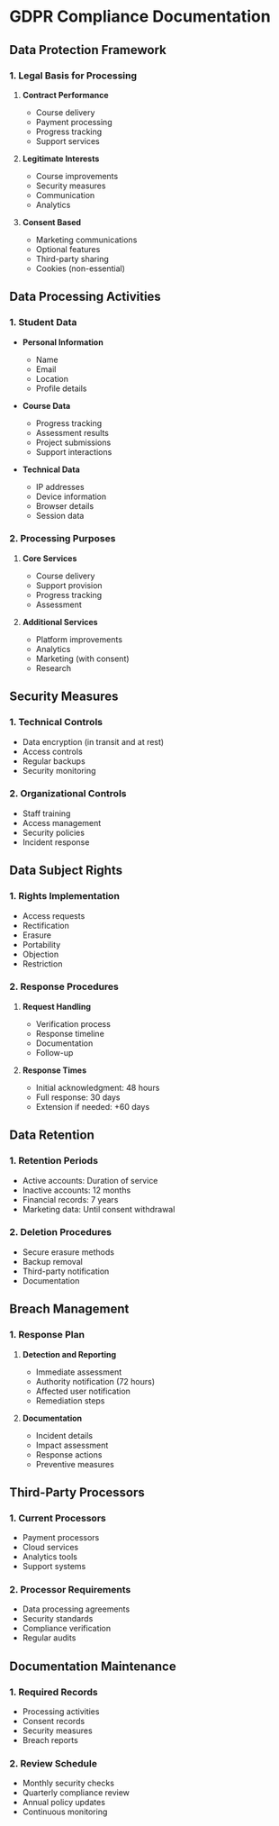 # GDPR Compliance Documentation

## Data Protection Framework
### 1. Legal Basis for Processing
1. **Contract Performance**
   - Course delivery
   - Payment processing
   - Progress tracking
   - Support services

2. **Legitimate Interests**
   - Course improvements
   - Security measures
   - Communication
   - Analytics

3. **Consent Based**
   - Marketing communications
   - Optional features
   - Third-party sharing
   - Cookies (non-essential)

## Data Processing Activities
### 1. Student Data
- **Personal Information**
  - Name
  - Email
  - Location
  - Profile details

- **Course Data**
  - Progress tracking
  - Assessment results
  - Project submissions
  - Support interactions

- **Technical Data**
  - IP addresses
  - Device information
  - Browser details
  - Session data

### 2. Processing Purposes
1. **Core Services**
   - Course delivery
   - Support provision
   - Progress tracking
   - Assessment

2. **Additional Services**
   - Platform improvements
   - Analytics
   - Marketing (with consent)
   - Research

## Security Measures
### 1. Technical Controls
- Data encryption (in transit and at rest)
- Access controls
- Regular backups
- Security monitoring

### 2. Organizational Controls
- Staff training
- Access management
- Security policies
- Incident response

## Data Subject Rights
### 1. Rights Implementation
- Access requests
- Rectification
- Erasure
- Portability
- Objection
- Restriction

### 2. Response Procedures
1. **Request Handling**
   - Verification process
   - Response timeline
   - Documentation
   - Follow-up

2. **Response Times**
   - Initial acknowledgment: 48 hours
   - Full response: 30 days
   - Extension if needed: +60 days

## Data Retention
### 1. Retention Periods
- Active accounts: Duration of service
- Inactive accounts: 12 months
- Financial records: 7 years
- Marketing data: Until consent withdrawal

### 2. Deletion Procedures
- Secure erasure methods
- Backup removal
- Third-party notification
- Documentation

## Breach Management
### 1. Response Plan
1. **Detection and Reporting**
   - Immediate assessment
   - Authority notification (72 hours)
   - Affected user notification
   - Remediation steps

2. **Documentation**
   - Incident details
   - Impact assessment
   - Response actions
   - Preventive measures

## Third-Party Processors
### 1. Current Processors
- Payment processors
- Cloud services
- Analytics tools
- Support systems

### 2. Processor Requirements
- Data processing agreements
- Security standards
- Compliance verification
- Regular audits

## Documentation Maintenance
### 1. Required Records
- Processing activities
- Consent records
- Security measures
- Breach reports

### 2. Review Schedule
- Monthly security checks
- Quarterly compliance review
- Annual policy updates
- Continuous monitoring